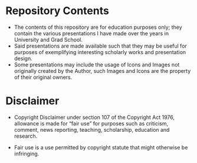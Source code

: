 # Repository Contents
* The contents of this repository are for education purposes only; they contain the various presentations I have made over the years in University and Grad School.
* Said presentations are made available such that they may be useful for purposes of exemplifying interesting scholarly works and presentation design.
* Some presentations may include the usage of Icons and Images not originally created by the Author, such Images and Icons are the property of their original owners.


# Disclaimer
* Copyright Disclaimer under section 107 of the Copyright Act 1976, allowance is made for “fair use” for purposes such as criticism, comment, news reporting, teaching, scholarship, education and research.

* Fair use is a use permitted by copyright statute that might otherwise be infringing. 